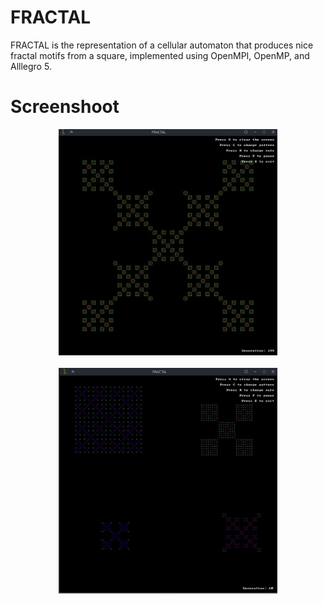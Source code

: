 # FRACTAL
FRACTAL is the representation of a cellular automaton that produces nice fractal motifs from a square, implemented using OpenMPI, OpenMP, and Alllegro 5.

# Screenshoot

<p align="center">
  <img src="https://github.com/notTyche/FRACTAL/blob/master/media-1.jpg?raw=true" width="350">
  <br>
  <br>
  <img src="https://github.com/notTyche/FRACTAL/blob/master/media-2.jpg?raw=true" width="350">
</p>

